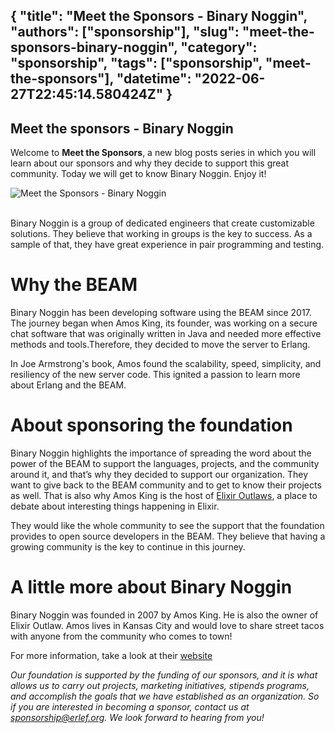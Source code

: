 {
  "title": "Meet the Sponsors - Binary Noggin",
  "authors": ["sponsorship"],
  "slug": "meet-the-sponsors-binary-noggin",
  "category": "sponsorship",
  "tags": ["sponsorship", "meet-the-sponsors"],
  "datetime": "2022-06-27T22:45:14.580424Z"
}
---
Meet the sponsors - Binary Noggin
---

Welcome to **Meet the Sponsors**, a new blog posts series in which you will learn about our sponsors and why they decide to support this great community. Today we will get to know Binary Noggin.
Enjoy it!

<img src="/images/meet-the-sponsors/binary-noggin.png" class="img-fluid" alt="Meet the Sponsors - Binary Noggin"/>

<br/>
<br/>

Binary Noggin is a group of dedicated engineers that create customizable solutions. They believe that working in groups is the key to success. As a sample of that, they have great experience in pair programming and testing.

# Why the BEAM

Binary Noggin has been developing software using the BEAM since 2017. The journey began when Amos King, its founder, was working on a secure chat software that was originally written in Java and needed more effective methods and tools.Therefore, they
decided to move the server to Erlang.

In Joe Armstrong's book, Amos found the scalability, speed, simplicity, and resiliency of the new server code. This ignited a passion to learn more about Erlang and the BEAM.

# About sponsoring the foundation

Binary Noggin highlights the importance of spreading the word about the power of the BEAM to support the languages, projects, and the community around it, and that’s why they decided to support our organization. They want to give back to the BEAM community and to get to know their projects as well. That is also why Amos King is the host of [Elixir Outlaws](https://elixiroutlaws.com/), a place to debate about interesting things happening in Elixir.

They would like the whole community to see the support that the foundation provides to open source developers in the BEAM. They believe that having a growing community is the key to continue in this journey.

# A little more about Binary Noggin

Binary Noggin was founded in 2007 by Amos King. He is also the owner of Elixir Outlaw. Amos lives in Kansas City and would love to share street tacos with anyone from the community who comes to town!

For more information, take a look at their [website](https://binarynoggin.com/)

<i>Our foundation is supported by the funding of our sponsors, and it is what allows us to carry out projects, marketing
initiatives, stipends programs, and accomplish the goals that we have established as an organization. So if you are
interested in becoming a sponsor, contact us at
<a href="mailto:sponsorship@erlef.org">sponsorship@erlef.org</a>. We look forward to hearing from you!
</i>

<br/>
<br/>
